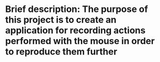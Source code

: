 # Brief description: The purpose of this project is to create an application for recording actions performed with the mouse in order to reproduce them further

